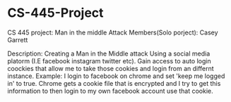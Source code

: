# CS-445-Project
CS 445 project: Man in the middle Attack
Members(Solo porject): Casey Garrett 

Description:
Creating a Man in the Middle attack
Using a social media platorm (I.E facebook instagram twitter etc). Gain access to auto login coockies that allow me to take those cookies and login from an differnt instance. Example: I login to facebook on chrome and set 'keep me logged in' to true. Chrome gets a cookie file that is encrypted and I try to get this information to then login to my own facebook account use that cookie.
